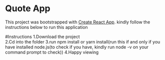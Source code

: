 # Quote App

This project was bootstrapped with [Create React App](https://github.com/facebook/create-react-app). kindly follow the instructions below to run this application

#Instructions
1.Download the project<br/>
2.Cd into the folder
3.run npm install or yarn install(run this if and only if you have installed node.js(to check if you have, kindly run node -v on your command prompt to check))
4.Happy viewing
